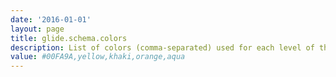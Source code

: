 ```yaml
---
date: '2016-01-01'
layout: page
title: glide.schema.colors
description: List of colors (comma-separated) used for each level of the class structure in a schema display
value: #00FA9A,yellow,khaki,orange,aqua
---
```

